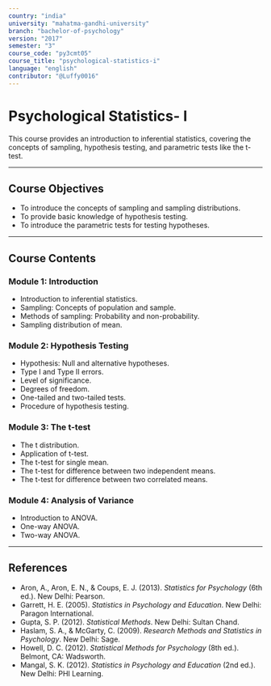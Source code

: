 ```yaml
---
country: "india"
university: "mahatma-gandhi-university"
branch: "bachelor-of-psychology"
version: "2017"
semester: "3"
course_code: "py3cmt05"
course_title: "psychological-statistics-i"
language: "english"
contributor: "@Luffy0016"
---
```

# Psychological Statistics- I

This course provides an introduction to inferential statistics, covering the concepts of sampling, hypothesis testing, and parametric tests like the t-test.

---
## Course Objectives

* To introduce the concepts of sampling and sampling distributions.
* To provide basic knowledge of hypothesis testing.
* To introduce the parametric tests for testing hypotheses.

---
## Course Contents

### Module 1: Introduction  
* Introduction to inferential statistics.
* Sampling: Concepts of population and sample.
* Methods of sampling: Probability and non-probability.
* Sampling distribution of mean.

### Module 2: Hypothesis Testing  
* Hypothesis: Null and alternative hypotheses.
* Type I and Type II errors.
* Level of significance.
* Degrees of freedom.
* One-tailed and two-tailed tests.
* Procedure of hypothesis testing.

### Module 3: The t-test  
* The t distribution.
* Application of t-test.
* The t-test for single mean.
* The t-test for difference between two independent means.
* The t-test for difference between two correlated means.

### Module 4: Analysis of Variance  
* Introduction to ANOVA.
* One-way ANOVA.
* Two-way ANOVA.

---
## References
* Aron, A., Aron, E. N., & Coups, E. J. (2013). *Statistics for Psychology* (6th ed.). New Delhi: Pearson.
* Garrett, H. E. (2005). *Statistics in Psychology and Education*. New Delhi: Paragon International.
* Gupta, S. P. (2012). *Statistical Methods*. New Delhi: Sultan Chand.
* Haslam, S. A., & McGarty, C. (2009). *Research Methods and Statistics in Psychology*. New Delhi: Sage.
* Howell, D. C. (2012). *Statistical Methods for Psychology* (8th ed.). Belmont, CA: Wadsworth.
* Mangal, S. K. (2012). *Statistics in Psychology and Education* (2nd ed.). New Delhi: PHI Learning.